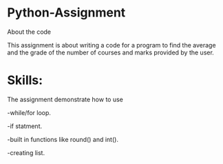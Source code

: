 # Python-Assignment
About the code 

This assignment is about writing a code for a program to find the average and the grade of the number of courses and marks provided by the user.
# Skills: 
The assignment demonstrate how to use 

 -while/for loop.
 
 -if statment.
 
 -built in functions like round() and int().
 
 -creating list.
 
 
